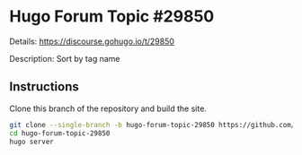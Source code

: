 # Hugo Forum Topic #29850

Details: <https://discourse.gohugo.io/t/29850>

Description: Sort by tag name

## Instructions

Clone this branch of the repository and build the site.

```bash
git clone --single-branch -b hugo-forum-topic-29850 https://github.com/jmooring/hugo-testing hugo-forum-topic-29850
cd hugo-forum-topic-29850
hugo server
```
